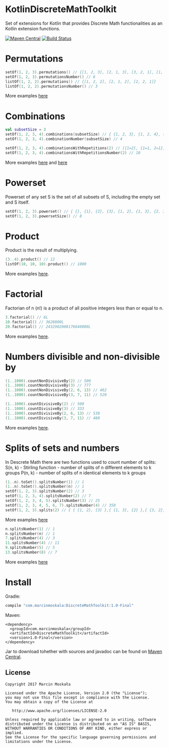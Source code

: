 # KotlinDiscreteMathToolkit
Set of extensions for Kotlin that provides Discrete Math functionalities as an Kotlin extension functions.

[![Maven Central](https://maven-badges.herokuapp.com/maven-central/com.marcinmoskala/DiscreteMathToolkit/badge.svg)](https://maven-badges.herokuapp.com/maven-central/com.marcinmoskala/DiscreteMathToolkit)
[![Build Status](https://travis-ci.org/MarcinMoskala/KotlinDiscreteMathToolkit.svg?branch=master)](https://travis-ci.org/MarcinMoskala/KotlinDiscreteMathToolkit)

# Permutations

```kotlin
setOf(1, 2, 3).permutations() // {[1, 2, 3], [2, 1, 3], [3, 2, 1], [1, 3, 2], [2, 3, 1], [3, 1, 2]}
setOf(1, 2, 3).permutationsNumber() // 6
listOf(1, 2, 2).permutations() // {[1, 2, 2], [2, 1, 2], [2, 2, 1]}
listOf(1, 2, 2).permutationsNumber() // 3
```

More examples [here](https://github.com/MarcinMoskala/KotlinDiscreteMathToolkit/blob/master/src/test/java/com/marcinmoskala/math/tests/PermutationTest.kt)

# Combinations

```kotlin
val subsetSize = 3
setOf(1, 2, 3, 4).combinations(subsetSize) // { {1, 2, 3}, {1, 2, 4}, {1, 4, 3}, {4, 2, 3} }
setOf(1, 2, 3, 4).combinationNumber(subsetSize) // 4

setOf(1, 2, 3, 4).combinationsWithRepetitions(2) // [{1=2}, {1=1, 2=1}, {1=1, 3=1}, {1=1, 4=1}, {2=2}, {2=1, 3=1}, {2=1, 4=1}, {3=2}, {3=1, 4=1}, {4=2}]
setOf(1, 2, 3, 4).combinationsWithRepetitionsNumber(2) // 10
```

More examples [here](https://github.com/MarcinMoskala/KotlinDiscreteMathToolkit/blob/master/src/test/java/com/marcinmoskala/math/tests/CombinationTest.kt) and [here](https://github.com/MarcinMoskala/KotlinDiscreteMathToolkit/blob/master/src/test/java/com/marcinmoskala/math/tests/CombinationWithRepetitionTest.kt)

# Powerset
Powerset of any set S is the set of all subsets of S, including the empty set and S itself.

```kotlin
setOf(1, 2, 3).powerset() // { {}, {1}, {2}, {3}, {1, 2}, {1, 3}, {2, 3}, {1, 2, 3} }
setOf(1, 2, 3).powersetSize() // 8
```
# Product
Product is the result of multiplying. 

```kotlin
(3..4).product() // 12
listOf(10, 10, 10).product() // 1000
```

More examples [here](https://github.com/MarcinMoskala/KotlinDiscreteMathToolkit/blob/master/src/test/java/com/marcinmoskala/math/tests/ProductTest.kt).

# Factorial
Factorian of n (n!) is a product of all positive integers less than or equal to n. 

```kotlin
3.factorial() // 6L
10.factorial() // 3628800L
20.factorial() // 2432902008176640000L
```
More examples [here](https://github.com/MarcinMoskala/KotlinDiscreteMathToolkit/blob/master/src/test/java/com/marcinmoskala/math/tests/FactorialTest.kt).

# Numbers divisible and non-divisible by

```kotlin
(1..1000).countNonDivisiveBy(2) // 500
(1..1000).countNonDivisiveBy(3) // 777
(1..1000).countNonDivisiveBy(2, 6, 13) // 462
(1..1000).countNonDivisiveBy(3, 7, 11) // 520

(1..1000).countDivisiveBy(2) // 500
(1..1000).countDivisiveBy(3) // 333
(1..1000).countDivisiveBy(2, 6, 13) // 538
(1..1000).countDivisiveBy(3, 7, 11) // 480
```
More examples [here](https://github.com/MarcinMoskala/KotlinDiscreteMathToolkit/blob/master/src/test/java/com/marcinmoskala/math/tests/NumbersDivisibleTest.kt).

# Splits of sets and numbers
In Descrete Math there are two functions used to count number of splits:
S(n, k) - Stirling function - number of splits of n different elements to k groups
P(n, k) - number of splits of n identical elements to k groups

```kotlin
(1..n).toSet().splitsNumber(1) // 1
(1..n).toSet().splitsNumber(n) // 1
setOf(1, 2, 3).splitsNumber(2) // 3
setOf(1, 2, 3, 4).splitsNumber(2) // 7
setOf(1, 2, 3, 4, 5).splitsNumber(3) // 25
setOf(1, 2, 3, 4, 5, 6, 7).splitsNumber(4) // 350
setOf(1, 2, 3).splits(2) // { { {1, 2}, {3} },{ {1, 3}, {2} },{ {3, 2}, {1} } }
```

More examples [here](https://github.com/MarcinMoskala/KotlinDiscreteMathToolkit/blob/master/src/test/java/com/marcinmoskala/math/tests/SetSplitTest.kt)

```kotlin
n.splitsNumber(1) // 1
n.splitsNumber(n) // 1
7.splitsNumber(4) // 3
11.splitsNumber(4) // 11
9.splitsNumber(5) // 5
13.splitsNumber(8) // 7
```

More examples [here](https://github.com/MarcinMoskala/KotlinDiscreteMathToolkit/blob/master/src/test/java/com/marcinmoskala/math/tests/NumberSplitTest.kt)

# Install

Gradle:
```groovy
compile "com.marcinmoskala:DiscreteMathToolkit:1.0-Final"
```

Maven:
```
<dependency>
  <groupId>com.marcinmoskala</groupId>
  <artifactId>DiscreteMathToolkit</artifactId>
  <version>1.0-Final</version>
</dependency>
```

Jar to download tohether with sources and javadoc can be found on [Maven Central](http://search.maven.org/#search%7Cga%7C1%7Cmarcinmoskala).

License
-------

    Copyright 2017 Marcin Moskała

    Licensed under the Apache License, Version 2.0 (the "License");
    you may not use this file except in compliance with the License.
    You may obtain a copy of the License at

       http://www.apache.org/licenses/LICENSE-2.0

    Unless required by applicable law or agreed to in writing, software
    distributed under the License is distributed on an "AS IS" BASIS,
    WITHOUT WARRANTIES OR CONDITIONS OF ANY KIND, either express or implied.
    See the License for the specific language governing permissions and
    limitations under the License.

